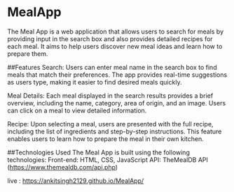 # MealApp
The Meal App is a web application that allows users to search for meals by providing input in the search box and also provides detailed recipes for each meal. 
It aims to help users discover new meal ideas and learn how to prepare them.

##Features
Search: Users can enter meal name in the search box to find meals that match their preferences. 
The app provides real-time suggestions as users type, making it easier to find desired meals quickly.

Meal Details: Each meal displayed in the search results provides a brief overview, including the name, category, area of origin, and an image. 
Users can click on a meal to view detailed information.

Recipe: Upon selecting a meal, users are presented with the full recipe, including the list of ingredients and step-by-step instructions. 
This feature enables users to learn how to prepare the meal in their own kitchen.

##Technologies Used
The Meal App is built using the following technologies:
Front-end: HTML, CSS, JavaScript
API: TheMealDB API (https://www.themealdb.com/api.php)

live : https://ankitsingh2129.github.io/MealApp/
